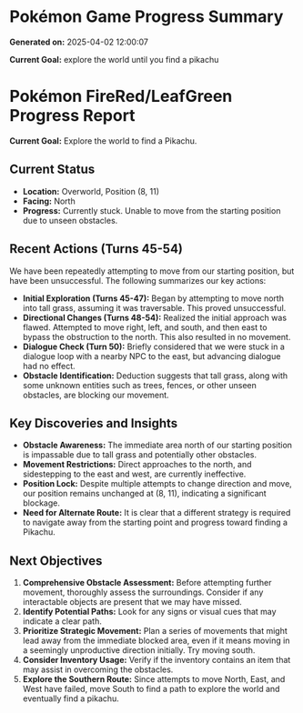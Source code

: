 # Pokémon Game Progress Summary

**Generated on:** 2025-04-02 12:00:07

**Current Goal:** explore the world until you find a pikachu

# Pokémon FireRed/LeafGreen Progress Report

**Current Goal:** Explore the world to find a Pikachu.

## Current Status

*   **Location:** Overworld, Position (8, 11)
*   **Facing:** North
*   **Progress:** Currently stuck. Unable to move from the starting position due to unseen obstacles.

## Recent Actions (Turns 45-54)

We have been repeatedly attempting to move from our starting position, but have been unsuccessful. The following summarizes our key actions:

*   **Initial Exploration (Turns 45-47):** Began by attempting to move north into tall grass, assuming it was traversable. This proved unsuccessful.
*   **Directional Changes (Turns 48-54):** Realized the initial approach was flawed. Attempted to move right, left, and south, and then east to bypass the obstruction to the north. This also resulted in no movement.
*   **Dialogue Check (Turn 50):** Briefly considered that we were stuck in a dialogue loop with a nearby NPC to the east, but advancing dialogue had no effect.
*   **Obstacle Identification:** Deduction suggests that tall grass, along with some unknown entities such as trees, fences, or other unseen obstacles, are blocking our movement.

## Key Discoveries and Insights

*   **Obstacle Awareness:** The immediate area north of our starting position is impassable due to tall grass and potentially other obstacles.
*   **Movement Restrictions:** Direct approaches to the north, and sidestepping to the east and west, are currently ineffective.
*   **Position Lock:** Despite multiple attempts to change direction and move, our position remains unchanged at (8, 11), indicating a significant blockage.
*   **Need for Alternate Route:** It is clear that a different strategy is required to navigate away from the starting point and progress toward finding a Pikachu.

## Next Objectives

1.  **Comprehensive Obstacle Assessment:** Before attempting further movement, thoroughly assess the surroundings. Consider if any interactable objects are present that we may have missed.
2.  **Identify Potential Paths:** Look for any signs or visual cues that may indicate a clear path.
3.  **Prioritize Strategic Movement:** Plan a series of movements that might lead away from the immediate blocked area, even if it means moving in a seemingly unproductive direction initially. Try moving south.
4.  **Consider Inventory Usage:** Verify if the inventory contains an item that may assist in overcoming the obstacles.
5.  **Explore the Southern Route:** Since attempts to move North, East, and West have failed, move South to find a path to explore the world and eventually find a pikachu.
